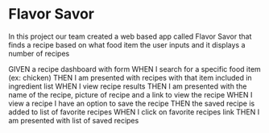 # Flavor Savor

In this project our team created a web based app called Flavor Savor that finds a recipe based on what food item the user inputs and it displays a number of recipes

GIVEN a recipe dashboard with form
WHEN I search for a specific food item (ex: chicken)
THEN I am presented with recipes with that item included in ingredient list 
WHEN I view recipe results 
THEN I am presented with the name of the recipe, picture of recipe and a link to view the recipe 
WHEN I view a recipe I have an option to save the recipe
THEN the saved recipe is added to list of favorite recipes 
WHEN I click on favorite recipes link
THEN I am presented with list of saved recipes 